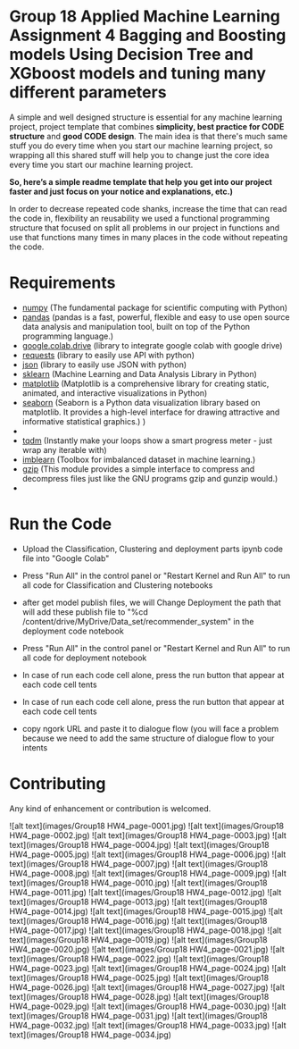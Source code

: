 # Group 18 Applied Machine Learning Assignment 4 Bagging and Boosting models Using Decision Tree and XGboost models and tuning many different parameters  
 
A simple and well designed structure is essential for any machine learning project, project template that combines **simplicity, best practice for CODE structure** and **good CODE design**. 
The main idea is that there's much same stuff you do every time when you start our machine learning project, so wrapping all this shared stuff will help you to change just the core idea every time you start our machine learning project. 

**So, here’s a simple readme template that help you get into our project faster and just focus on your notice and explanations, etc.)**

In order to decrease repeated code shanks, increase the time that can read the code in, flexibility an reusability we used a functional programming structure that focused on split all problems in our project in functions and use that functions many times in many places in the code without repeating the code.
 

# Requirements
- [numpy](https://numpy.org/) (The fundamental package for scientific computing with Python)
- [pandas](https://pandas.pydata.org/) (pandas is a fast, powerful, flexible and easy to use open source data analysis and manipulation tool, built on top of the Python programming language.) 
- [google.colab.drive](https://colab.research.google.com/) (library to integrate google colab with google drive)
- [requests](https://pypi.org/project/requests/) (library to easily use API with python)
- [json](https://docs.python.org/3/library/json.html) (library to easily use JSON with python)
- [sklearn](https://scikit-learn.org/stable/) (Machine Learning and Data Analysis Library in Python)
- [matplotlib](https://matplotlib.org/) (Matplotlib is a comprehensive library for creating static, animated, and interactive visualizations in Python)
- [seaborn](https://seaborn.pydata.org/) (Seaborn is a Python data visualization library based on matplotlib. It provides a high-level interface for drawing attractive and informative statistical graphics.)
)
-  
- [tqdm](https://tqdm.github.io/) (Instantly make your loops show a smart progress meter - just wrap any iterable with)
- [imblearn](https://pypi.org/project/imblearn/) (Toolbox for imbalanced dataset in machine learning.)
- [gzip](https://docs.python.org/3/library/gzip.html) (This module provides a simple interface to compress and decompress files just like the GNU programs gzip and gunzip would.)
-  
# Run the Code
- Upload the Classification, Clustering and deployment parts ipynb code file into "Google Colab"  
- Press "Run All" in the control panel or "Restart Kernel and Run All" to run all code for Classification and  Clustering notebooks

- after get model publish files, we will Change Deployment the path that will add these publish file to  "%cd /content/drive/MyDrive/Data_set/recommender_system" in the deployment code notebook
- Press "Run All" in the control panel or "Restart Kernel and Run All" to run all code for deployment notebook
- In case of run each code cell alone, press the run button that appear at each code cell
 tents
- In case of run each code cell alone, press the run button that appear at each code cell
 tents
- copy ngork URL and paste it to dialogue flow (you will face a problem because we need to add the same structure of dialogue flow to your intents

 
# Contributing
Any kind of enhancement or contribution is welcomed.

![alt text](images/Group18 HW4_page-0001.jpg)
![alt text](images/Group18 HW4_page-0002.jpg)
![alt text](images/Group18 HW4_page-0003.jpg)
![alt text](images/Group18 HW4_page-0004.jpg)
![alt text](images/Group18 HW4_page-0005.jpg)
![alt text](images/Group18 HW4_page-0006.jpg)
![alt text](images/Group18 HW4_page-0007.jpg)
![alt text](images/Group18 HW4_page-0008.jpg)
![alt text](images/Group18 HW4_page-0009.jpg)
![alt text](images/Group18 HW4_page-0010.jpg)
![alt text](images/Group18 HW4_page-0011.jpg)
![alt text](images/Group18 HW4_page-0012.jpg)
![alt text](images/Group18 HW4_page-0013.jpg)
![alt text](images/Group18 HW4_page-0014.jpg)
![alt text](images/Group18 HW4_page-0015.jpg)
![alt text](images/Group18 HW4_page-0016.jpg)
![alt text](images/Group18 HW4_page-0017.jpg)
![alt text](images/Group18 HW4_page-0018.jpg)
![alt text](images/Group18 HW4_page-0019.jpg)
![alt text](images/Group18 HW4_page-0020.jpg)
![alt text](images/Group18 HW4_page-0021.jpg)
![alt text](images/Group18 HW4_page-0022.jpg)
![alt text](images/Group18 HW4_page-0023.jpg)
![alt text](images/Group18 HW4_page-0024.jpg)
![alt text](images/Group18 HW4_page-0025.jpg)
![alt text](images/Group18 HW4_page-0026.jpg)
![alt text](images/Group18 HW4_page-0027.jpg)
![alt text](images/Group18 HW4_page-0028.jpg)
![alt text](images/Group18 HW4_page-0029.jpg)
![alt text](images/Group18 HW4_page-0030.jpg)
![alt text](images/Group18 HW4_page-0031.jpg)
![alt text](images/Group18 HW4_page-0032.jpg)
![alt text](images/Group18 HW4_page-0033.jpg)
![alt text](images/Group18 HW4_page-0034.jpg)

